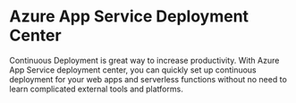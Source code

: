 # Azure App Service Deployment Center

Continuous Deployment is great way to increase productivity. With Azure App Service deployment center, you can quickly set up continuous deployment for your web apps and serverless functions without no need to learn complicated external tools and platforms.
